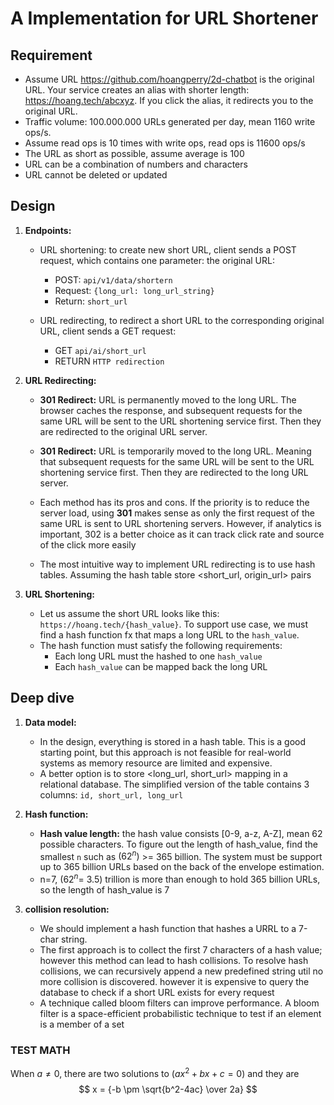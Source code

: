 # A Implementation for URL Shortener

## Requirement

- Assume URL https://github.com/hoangperry/2d-chatbot is the original URL. Your service creates an alias with shorter length:
https://hoang.tech/abcxyz. If you click the alias, it redirects you to the original URL.
- Traffic volume: 100.000.000 URLs generated per day, mean 1160 write ops/s. 
- Assume read ops is 10 times with write ops, read ops is 11600 ops/s
- The URL as short as possible, assume average is 100
- URL can be a combination of numbers and characters
- URL cannot be deleted or updated

## Design

1. **Endpoints:**
   - URL shortening: to create new short URL, client sends a POST request, 
   which contains one parameter: the original URL:
     - POST: `api/v1/data/shortern` 
     - Request: `{long_url: long_url_string}`
     - Return: `short_url`

    - URL redirecting, to redirect a short URL to the corresponding original URL, client sends a GET request:
      - GET `api/ai/short_url`
      - RETURN `HTTP redirection`

2. **URL Redirecting:**
   - **301 Redirect:**  URL is permanently moved to the long URL. The browser caches the response, 
   and subsequent requests for the same URL will be sent to the URL shortening service first. 
   Then they are redirected to the original URL server.

   - **301 Redirect:** URL is temporarily moved to the long URL. 
   Meaning that subsequent requests for the same URL will be sent to the URL shortening service first.
   Then they are redirected to the long URL server.

    - Each method has its pros and cons. If the priority is to reduce the server load, 
   using **301** makes sense as only the first request of the same URL is sent to URL shortening servers.
   However, if analytics is important, 302 is a better choice as it can track click rate and source of the click more easily
    
    - The most intuitive way to implement URL redirecting is to use hash tables. Assuming the hash table store <short_url, origin_url> pairs

3. **URL Shortening:**

    - Let us assume the short URL looks like this: `https://hoang.tech/{hash_value}`. 
   To support use case, we must find a hash function fx that maps a long URL to the `hash_value`. 
    - The hash function must satisfy the following requirements:
      - Each long URL must the hashed to one `hash_value`
      - Each `hash_value` can be mapped back the long URL


## Deep dive

1. **Data model:**
    - In the design, everything is stored in a hash table. 
   This is a good starting point, but this approach is not feasible for real-world systems as memory resource are limited and expensive.
    - A better option is to store <long_url, short_url> mapping in a relational database. The simplified version of the table contains 3 columns: `id, short_url, long_url`

2. **Hash function:**
    - **Hash value length:** the hash value consists [0-9, a-z, A-Z], mean 62 possible characters. To figure out the length of hash_value,
   find the smallest `n` such as $(62^n)$ >= 365 billion. The system must be support up to 365 billion URLs based on the back of the envelope estimation.
    - n=7, $(62^n = ~3.5)$ trillion is more than enough to hold 365 billion URLs, so the length of hash_value is 7

3. **collision resolution:**
   - We should implement a hash function that hashes a URRL to a 7-char string.
   - The first approach is to collect the first 7 characters of a hash value; 
   however this method can lead to hash collisions. To resolve hash collisions, we can recursively append a new predefined string util no more collision
   is discovered. however it is expensive to query the database to check if a short URL exists for every request
   - A technique called bloom filters can improve performance. A bloom filter is a space-efficient probabilistic technique to test if an element is a member of a set
   

### TEST MATH

When $a \ne 0$, there are two solutions to $(ax^2 + bx + c = 0)$ and they are 
$$ x = {-b \pm \sqrt{b^2-4ac} \over 2a} $$
